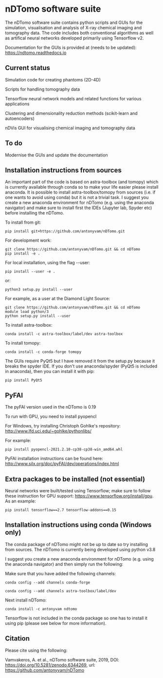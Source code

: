 nDTomo software suite
=====================
The nDTomo software suite contains python scripts and GUIs for the simulation, visualisation and analysis of X-ray chemical imaging and tomography data.
The code includes both conventional algorithms as well as artifical neural networks developed primarily using Tensorflow v2.

Documentation for the GUIs is provided at (needs to be updated): https://ndtomo.readthedocs.io

Current status
--------------
Simulation code for creating phantoms (2D-4D)

Scripts for handling tomography data

Tensorflow neural network models and related functions for various applications

Clustering and dimensionality reduction methods (scikit-learn and autoencoders)

nDVis GUI for visualising chemical imaging and tomography data

To do
-----
Modernise the GUIs and update the documentation


Installation instructions from sources
--------------------------------------
An important part of the code is based on astra-toolbox (and tomopy) which is currently available through conda so to make your life easier please install anaconda. It is possible to install astra-toolbox/tomopy from sources (i.e. if one wants to avoid using conda) but it is not a trivial task. I suggest you create a new anaconda environment for nDTomo (e.g. using the anaconda navigator) and make sure to install first the IDEs (Jupyter lab, Spyder etc) before installing the nDTomo.

To install from git:

```pip install git+https://github.com/antonyvam/nDTomo.git```

For development work:

```
git clone https://github.com/antonyvam/nDTomo.git && cd nDTomo
pip install -e .
```

For local installation, using the flag --user:

```
pip install --user -e .
```

or:

```
python3 setup.py install --user
```

For example, as a user at the Diamond Light Source:

```
git clone https://github.com/antonyvam/nDTomo.git && cd nDTomo
module load python/3
python setup.py install --user
```

To install astra-toolbox:

```conda install -c astra-toolbox/label/dev astra-toolbox```

To install tomopy:

```conda install -c conda-forge tomopy```

The GUIs require PyQt5 but I have removed it from the setup.py because it breaks the spyder IDE. If you don't use anaconda/spyder (PyQt5 is included in anaconda), then you can install it with pip: 

```
pip install PyQt5
```

PyFAI
-----
The pyFAI version used in the nDTomo is 0.19

To run with GPU, you need to install pyopencl

For Windows, try installing Christoph Gohlke's repository: http://www.lfd.uci.edu/~gohlke/pythonlibs/

For example: 

```
pip install pyopencl-2021.2.10-cp38-cp38-win_amd64.whl
```

PyFAI installation instructions can be found here: http://www.silx.org/doc/pyFAI/dev/operations/index.html

Extra packages to be installed (not essential)
----------------------------------------------

Neural networks were built/tested using Tensorflow; make sure to follow these instruction for GPU support: https://www.tensorflow.org/install/gpu. As an example:

```pip install tensorflow==2.7 tensorflow-addons==0.15```


Installation instructions using conda (Windows only)
----------------------------------------------------
The conda package of nDTomo might not be up to date so try installing from sources. The nDTomo is currently being developed using python v3.8

I suggest you create a new anaconda environment for nDTomo (e.g. using the anaconda navigator) and then simply run the following:

Make sure that you have added the following channels:

```conda config --add channels conda-forge```

```conda config --add channels astra-toolbox/label/dev```

Next install nDTomo:

```conda install -c antonyvam ndtomo```

Tensorflow is not included in the conda package so one has to install it using pip (please see below for more information).


Citation
--------
Please cite using the following:

Vamvakeros, A. et al., nDTomo software suite, 2019, DOI: https://doi.org/10.5281/zenodo.6344269, url: https://github.com/antonyvam/nDTomo

